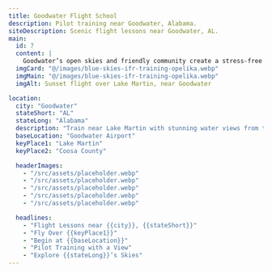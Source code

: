 ```yaml
---
title: Goodwater Flight School
description: Pilot training near Goodwater, Alabama.
siteDescription: Scenic flight lessons near Goodwater, AL.
main:
  id: 7
  content: |
    Goodwater’s open skies and friendly community create a stress-free environment to learn to fly.
  imgCard: "@/images/blue-skies-ifr-training-opelika.webp"
  imgMain: "@/images/blue-skies-ifr-training-opelika.webp"
  imgAlt: Sunset flight over Lake Martin, near Goodwater

location:
  city: "Goodwater"
  stateShort: "AL"
  stateLong: "Alabama"
  description: "Train near Lake Martin with stunning water views from the cockpit."
  baseLocation: "Goodwater Airport"
  keyPlace1: "Lake Martin"
  keyPlace2: "Coosa County"

  headerImages:
    - "/src/assets/placeholder.webp"
    - "/src/assets/placeholder.webp"
    - "/src/assets/placeholder.webp"
    - "/src/assets/placeholder.webp"
    - "/src/assets/placeholder.webp"

  headlines:
    - "Flight Lessons near {{city}}, {{stateShort}}"
    - "Fly Over {{keyPlace1}}"
    - "Begin at {{baseLocation}}"
    - "Pilot Training with a View"
    - "Explore {{stateLong}}’s Skies"
---
```

